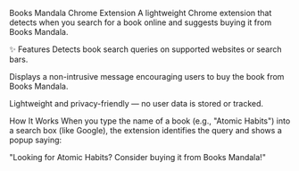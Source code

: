 Books Mandala Chrome Extension
A lightweight Chrome extension that detects when you search for a book online and suggests buying it from Books Mandala.

✨ Features
Detects book search queries on supported websites or search bars.

Displays a non-intrusive message encouraging users to buy the book from Books Mandala.

Lightweight and privacy-friendly — no user data is stored or tracked.

How It Works
When you type the name of a book (e.g., "Atomic Habits") into a search box (like Google), the extension identifies the query and shows a popup saying:

"Looking for Atomic Habits? Consider buying it from Books Mandala!"
